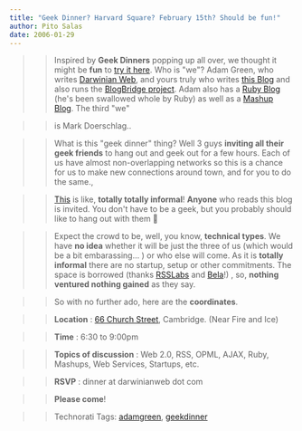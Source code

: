 ```yaml
---
title: "Geek Dinner? Harvard Square? February 15th? Should be fun!"
author: Pito Salas
date: 2006-01-29
---
```



>>

>> Inspired by **Geek Dinners** popping up all over, we thought it might be
**fun** to [try it here](<http://www.darwinianweb.com/archive/2006/206.html>).
Who is "we"? Adam Green, who writes [Darwinian
Web](<http://www.darwinianweb.com/>), and yours truly who writes [this
Blog](</>) and also runs the [BlogBridge
project](<http://www.blogbridge.com/>). Adam also has a [Ruby
Blog](<http://ruby.darwinianweb.com/>) (he's been swallowed whole by Ruby) as
well as a [Mashup Blog](<http://mashup.darwinianweb.com/>). The third "we"

>>

>> is Mark Doerschlag..

>>

>> What is this "geek dinner" thing? Well 3 guys **inviting all their geek
friends** to hang out and geek out for a few hours. Each of us have almost
non-overlapping networks so this is a chance for us to make new connections
around town, and for you to do the same.,

>>

>> [This](<http://www.darwinianweb.com/archive/2006/206.html>) is like,
**totally totally informal**! **Anyone** who reads this blog is invited. You
don't have to be a geek, but you probably should like to hang out with them 🙂

>>

>> Expect the crowd to be, well, you know, **technical types**. We have **no
idea** whether it will be just the three of us (which would be a bit
embarassing… ) or who else will come. As it is **totally informal** there are
no startup, setup or other commitments. The space is borrowed (thanks
[RSSLabs](<http://www.opmlworkstation.com/About.aspx>) and
[Bela](<http://blogs.opml.org/belaLabovitch>)!) , so, **nothing ventured
nothing gained** as they say.

>>

>> So with no further ado, here are the **coordinates**.

>>

>> **Location** : [66 Church
Street](<http://maps.a9.com/?ypLoc=66%20church%20street%2C%20cambridge%2C%20ma>),
Cambridge. (Near Fire and Ice)

>>

>> **Time** : 6:30 to 9:00pm

>>

>> **Topics of discussion** : Web 2.0, RSS, OPML, AJAX, Ruby, Mashups, Web
Services, Startups, etc.

>>

>> **RSVP** : dinner at darwinianweb dot com

>>

>> **Please come**!

>>

>> Technorati Tags: [adamgreen](<http://www.technorati.com/tag/adamgreen>),
[geekdinner](<http://www.technorati.com/tag/geekdinner>)


